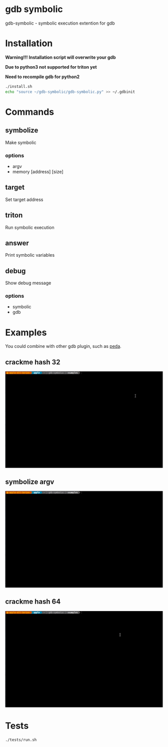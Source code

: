 # gdb symbolic

gdb-symbolic - symbolic execution extention for gdb

# Installation

**Warning!!! Installation script will overwrite your gdb**

**Due to python3 not supported for triton yet**

**Need to recompile gdb for python2**

```bash
./install.sh
echo "source ~/gdb-symbolic/gdb-symbolic.py" >> ~/.gdbinit
```

# Commands

## symbolize

Make symbolic

### options

- argv
- memory [address] [size]

## target

Set target address

## triton

Run symbolic execution

## answer 

Print symbolic variables 

## debug

Show debug message

### options

- symbolic
- gdb

# Examples

You could combine with other gdb plugin, such as [peda](https://github.com/longld/peda).

## crackme hash 32

![crackme hash 32](./demo_videos/crackme-hash-32.gif)

## symbolize argv

![symbolize argv](./demo_videos/symbolize-argv.gif)

## crackme hash 64

![crackme hash 32](./demo_videos/crackme-hash-64.gif)

# Tests

```bash
./tests/run.sh
```
